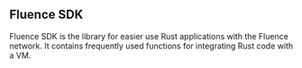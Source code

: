 ## Fluence SDK

Fluence SDK is the library for easier use Rust applications with the Fluence network.
It contains frequently used functions for integrating Rust code with a VM.
